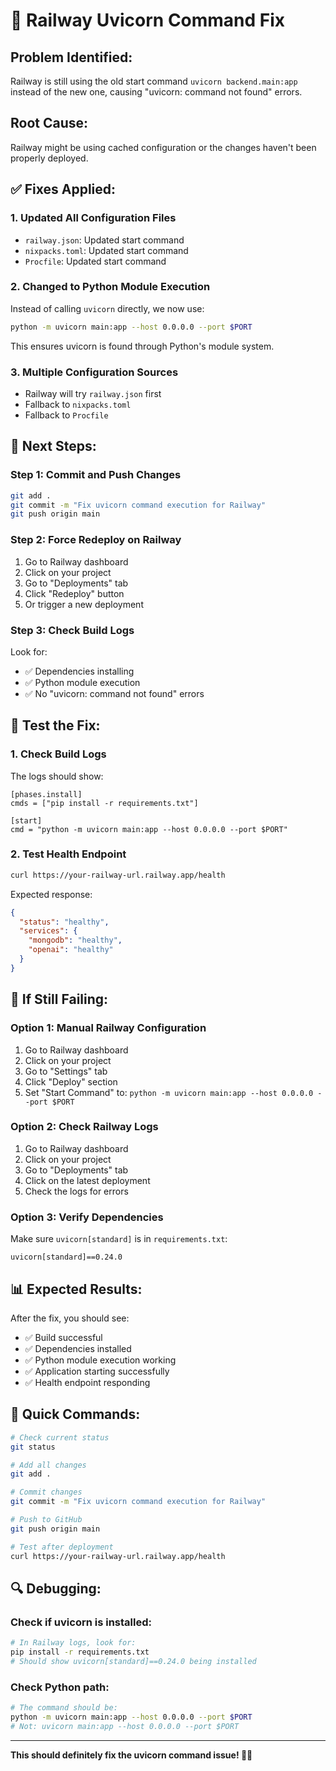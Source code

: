 # 🚂 Railway Uvicorn Command Fix

## **Problem Identified:**
Railway is still using the old start command `uvicorn backend.main:app` instead of the new one, causing "uvicorn: command not found" errors.

## **Root Cause:**
Railway might be using cached configuration or the changes haven't been properly deployed.

## **✅ Fixes Applied:**

### 1. **Updated All Configuration Files**
- `railway.json`: Updated start command
- `nixpacks.toml`: Updated start command  
- `Procfile`: Updated start command

### 2. **Changed to Python Module Execution**
Instead of calling `uvicorn` directly, we now use:
```bash
python -m uvicorn main:app --host 0.0.0.0 --port $PORT
```

This ensures uvicorn is found through Python's module system.

### 3. **Multiple Configuration Sources**
- Railway will try `railway.json` first
- Fallback to `nixpacks.toml`
- Fallback to `Procfile`

## **🔧 Next Steps:**

### **Step 1: Commit and Push Changes**
```bash
git add .
git commit -m "Fix uvicorn command execution for Railway"
git push origin main
```

### **Step 2: Force Redeploy on Railway**
1. Go to Railway dashboard
2. Click on your project
3. Go to "Deployments" tab
4. Click "Redeploy" button
5. Or trigger a new deployment

### **Step 3: Check Build Logs**
Look for:
- ✅ Dependencies installing
- ✅ Python module execution
- ✅ No "uvicorn: command not found" errors

## **🧪 Test the Fix:**

### **1. Check Build Logs**
The logs should show:
```
[phases.install]
cmds = ["pip install -r requirements.txt"]

[start]
cmd = "python -m uvicorn main:app --host 0.0.0.0 --port $PORT"
```

### **2. Test Health Endpoint**
```bash
curl https://your-railway-url.railway.app/health
```

Expected response:
```json
{
  "status": "healthy",
  "services": {
    "mongodb": "healthy",
    "openai": "healthy"
  }
}
```

## **🚨 If Still Failing:**

### **Option 1: Manual Railway Configuration**
1. Go to Railway dashboard
2. Click on your project
3. Go to "Settings" tab
4. Click "Deploy" section
5. Set "Start Command" to: `python -m uvicorn main:app --host 0.0.0.0 --port $PORT`

### **Option 2: Check Railway Logs**
1. Go to Railway dashboard
2. Click on your project
3. Go to "Deployments" tab
4. Click on the latest deployment
5. Check the logs for errors

### **Option 3: Verify Dependencies**
Make sure `uvicorn[standard]` is in `requirements.txt`:
```
uvicorn[standard]==0.24.0
```

## **📊 Expected Results:**

After the fix, you should see:
- ✅ Build successful
- ✅ Dependencies installed
- ✅ Python module execution working
- ✅ Application starting successfully
- ✅ Health endpoint responding

## **🎯 Quick Commands:**

```bash
# Check current status
git status

# Add all changes
git add .

# Commit changes
git commit -m "Fix uvicorn command execution for Railway"

# Push to GitHub
git push origin main

# Test after deployment
curl https://your-railway-url.railway.app/health
```

## **🔍 Debugging:**

### **Check if uvicorn is installed:**
```bash
# In Railway logs, look for:
pip install -r requirements.txt
# Should show uvicorn[standard]==0.24.0 being installed
```

### **Check Python path:**
```bash
# The command should be:
python -m uvicorn main:app --host 0.0.0.0 --port $PORT
# Not: uvicorn main:app --host 0.0.0.0 --port $PORT
```

---

**This should definitely fix the uvicorn command issue! 🚂✨**
